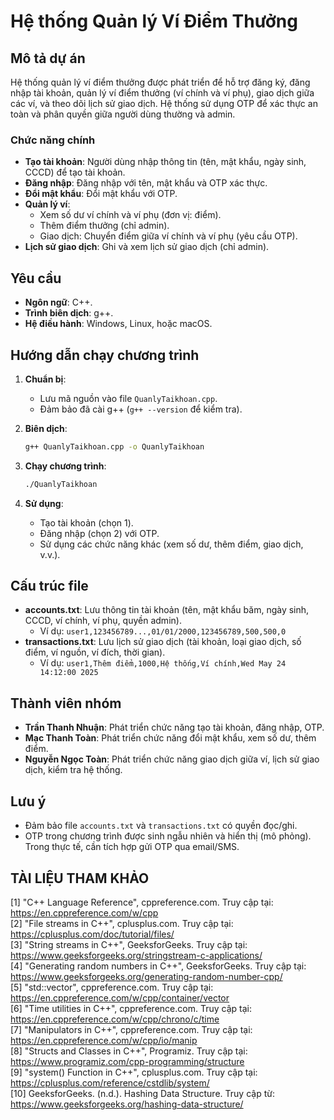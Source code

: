

# Hệ thống Quản lý Ví Điểm Thưởng

## Mô tả dự án
Hệ thống quản lý ví điểm thưởng được phát triển để hỗ trợ đăng ký, đăng nhập tài khoản, quản lý ví điểm thưởng (ví chính và ví phụ), giao dịch giữa các ví, và theo dõi lịch sử giao dịch. Hệ thống sử dụng OTP để xác thực an toàn và phân quyền giữa người dùng thường và admin.

### Chức năng chính
- **Tạo tài khoản**: Người dùng nhập thông tin (tên, mật khẩu, ngày sinh, CCCD) để tạo tài khoản.
- **Đăng nhập**: Đăng nhập với tên, mật khẩu và OTP xác thực.
- **Đổi mật khẩu**: Đổi mật khẩu với OTP.
- **Quản lý ví**:
  - Xem số dư ví chính và ví phụ (đơn vị: điểm).
  - Thêm điểm thưởng (chỉ admin).
  - Giao dịch: Chuyển điểm giữa ví chính và ví phụ (yêu cầu OTP).
- **Lịch sử giao dịch**: Ghi và xem lịch sử giao dịch (chỉ admin).

## Yêu cầu
- **Ngôn ngữ**: C++.
- **Trình biên dịch**: g++.
- **Hệ điều hành**: Windows, Linux, hoặc macOS.

## Hướng dẫn chạy chương trình
1. **Chuẩn bị**:
   - Lưu mã nguồn vào file `QuanlyTaikhoan.cpp`.
   - Đảm bảo đã cài g++ (`g++ --version` để kiểm tra).

2. **Biên dịch**:
   ```bash
   g++ QuanlyTaikhoan.cpp -o QuanlyTaikhoan
   ```

3. **Chạy chương trình**:
   ```bash
   ./QuanlyTaikhoan
   ```

4. **Sử dụng**:
   - Tạo tài khoản (chọn 1).
   - Đăng nhập (chọn 2) với OTP.
   - Sử dụng các chức năng khác (xem số dư, thêm điểm, giao dịch, v.v.).

## Cấu trúc file
- **accounts.txt**: Lưu thông tin tài khoản (tên, mật khẩu băm, ngày sinh, CCCD, ví chính, ví phụ, quyền admin).
  - Ví dụ: `user1,123456789...,01/01/2000,123456789,500,500,0`
- **transactions.txt**: Lưu lịch sử giao dịch (tài khoản, loại giao dịch, số điểm, ví nguồn, ví đích, thời gian).
  - Ví dụ: `user1,Thêm điểm,1000,Hệ thống,Ví chính,Wed May 24 14:12:00 2025`

## Thành viên nhóm
- **Trần Thanh Nhuận**: Phát triển chức năng tạo tài khoản, đăng nhập, OTP.
- **Mạc Thanh Toàn**: Phát triển chức năng đổi mật khẩu, xem số dư, thêm điểm.
- **Nguyễn Ngọc Toàn**: Phát triển chức năng giao dịch giữa ví, lịch sử giao dịch, kiểm tra hệ thống.

## Lưu ý
- Đảm bảo file `accounts.txt` và `transactions.txt` có quyền đọc/ghi.
- OTP trong chương trình được sinh ngẫu nhiên và hiển thị (mô phỏng). Trong thực tế, cần tích hợp gửi OTP qua email/SMS.
## TÀI LIỆU THAM KHẢO

[1] "C++ Language Reference", cppreference.com. Truy cập tại: https://en.cppreference.com/w/cpp  
[2] "File streams in C++", cplusplus.com. Truy cập tại: https://cplusplus.com/doc/tutorial/files/  
[3] "String streams in C++", GeeksforGeeks. Truy cập tại: https://www.geeksforgeeks.org/stringstream-c-applications/  
[4] "Generating random numbers in C++", GeeksforGeeks. Truy cập tại: https://www.geeksforgeeks.org/generating-random-number-cpp/  
[5] "std::vector", cppreference.com. Truy cập tại: https://en.cppreference.com/w/cpp/container/vector  
[6] "Time utilities in C++", cppreference.com. Truy cập tại: https://en.cppreference.com/w/cpp/chrono/c/time  
[7] "Manipulators in C++", cppreference.com. Truy cập tại: https://en.cppreference.com/w/cpp/io/manip  
[8] "Structs and Classes in C++", Programiz. Truy cập tại: https://www.programiz.com/cpp-programming/structure  
[9] "system() Function in C++", cplusplus.com. Truy cập tại: https://cplusplus.com/reference/cstdlib/system/  
[10] GeeksforGeeks. (n.d.). Hashing Data Structure. Truy cập từ: https://www.geeksforgeeks.org/hashing-data-structure/



